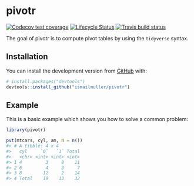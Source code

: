 
<!-- README.md is generated from README.Rmd. Please edit that file -->

# pivotr

<!-- badges: start -->

[![Codecov test
coverage](https://codecov.io/gh/ismailmuller/pivotr/branch/master/graph/badge.svg)](https://codecov.io/gh/ismailmuller/pivotr?branch=master)
[![Lifecycle
Status](https://img.shields.io/badge/lifecycle-experimental-orange.svg)](https://www.tidyverse.org/lifecycle/#experimental)
[![Travis build
status](https://travis-ci.com/ismailmuller/pivotr.svg?branch=master)](https://travis-ci.com/ismailmuller/pivotr)
<!-- badges: end -->

The goal of pivotr is to compute pivot tables by using the `tidyverse`
syntax.

## Installation

You can install the development version from
[GitHub](https://github.com/ismailmuller/pivotr) with:

``` r
# install.packages("devtools")
devtools::install_github("ismailmuller/pivotr")
```

## Example

This is a basic example which shows you how to solve a common problem:

``` r
library(pivotr)

pvt(mtcars, cyl, am, N = n())
#> # A tibble: 4 x 4
#>   cyl     `0`   `1` Total
#>   <chr> <int> <int> <int>
#> 1 4         3     8    11
#> 2 6         4     3     7
#> 3 8        12     2    14
#> 4 Total    19    13    32
```
